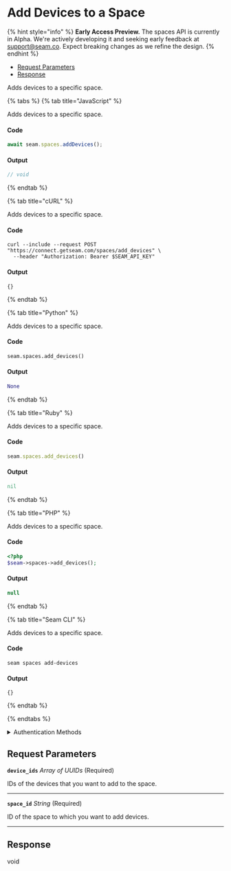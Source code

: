 # Add Devices to a Space
{% hint style="info" %}
**Early Access Preview.** The spaces API is currently in Alpha. We're actively developing it and seeking early feedback at [support@seam.co](mailto:support@seam.co). Expect breaking changes as we refine the design.
{% endhint %}

- [Request Parameters](#request-parameters)
- [Response](#response)

Adds devices to a specific space.


{% tabs %}
{% tab title="JavaScript" %}

Adds devices to a specific space.

#### Code

```javascript
await seam.spaces.addDevices();
```

#### Output

```javascript
// void
```
{% endtab %}

{% tab title="cURL" %}

Adds devices to a specific space.

#### Code

```curl
curl --include --request POST "https://connect.getseam.com/spaces/add_devices" \
  --header "Authorization: Bearer $SEAM_API_KEY"
```

#### Output

```curl
{}
```
{% endtab %}

{% tab title="Python" %}

Adds devices to a specific space.

#### Code

```python
seam.spaces.add_devices()
```

#### Output

```python
None
```
{% endtab %}

{% tab title="Ruby" %}

Adds devices to a specific space.

#### Code

```ruby
seam.spaces.add_devices()
```

#### Output

```ruby
nil
```
{% endtab %}

{% tab title="PHP" %}

Adds devices to a specific space.

#### Code

```php
<?php
$seam->spaces->add_devices();
```

#### Output

```php
null
```
{% endtab %}

{% tab title="Seam CLI" %}

Adds devices to a specific space.

#### Code

```seam_cli
seam spaces add-devices
```

#### Output

```seam_cli
{}
```
{% endtab %}

{% endtabs %}


<details>

<summary>Authentication Methods</summary>

- API key
- Personal access token
  <br>Must also include the `seam-workspace` header in the request.

To learn more, see [Authentication](https://docs.seam.co/latest/api/authentication).
</details>

## Request Parameters

**`device_ids`** *Array* *of UUIDs* (Required)

IDs of the devices that you want to add to the space.

---

**`space_id`** *String* (Required)

ID of the space to which you want to add devices.

---


## Response

void

